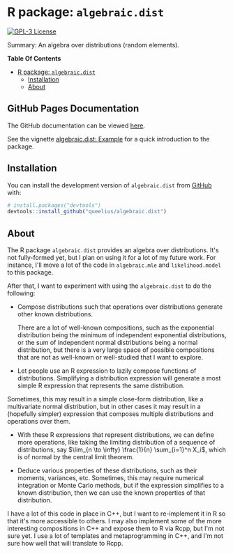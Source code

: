 
<!-- README.md is generated from README.Rmd. Please edit that file -->

# R package: `algebraic.dist`

<!-- badges: start -->

[![GPL-3
License](https://img.shields.io/badge/license-GPL--3-blue.svg)](https://www.gnu.org/licenses/gpl-3.0)
<!-- badges: end -->

Summary: An algebra over distributions (random elements).

**Table Of Contents**

- [R package: `algebraic.dist`](#r-package-algebraicdist)
   - [Installation](#installation)
   - [About](#about)

## GitHub Pages Documentation

The GitHub documentation can be viewed [here](https://queelius.github.io/algebraic.dist/).

See the vignette [algebraic.dist: Example](https://queelius.github.io/algebraic.dist/articles/example.html)
for a quick introduction to the package.

## Installation

You can install the development version of `algebraic.dist` from
[GitHub](https://github.com/) with:

``` r
# install.packages("devtools")
devtools::install_github("queelius/algebraic.dist")
```

## About

The R package `algebraic.dist` provides an algebra over distributions.
It's not fully-formed yet, but I plan on using it for a lot of my future work.
For instance, I'll move a lot of the code in `algebraic.mle` and 
`likelihood.model` to this package.

After that, I want to experiment with using the `algebraic.dist` to do the
following:

- Compose distributions such that operations over distributions generate
other known distributions.

  There are a lot of well-known compositions, such as
the exponential distribution being the minimum of independent exponential distributions, or the sum of independent normal
distributions being a normal distribution, but there is a very large space of
possible compositions that are not as well-known or well-studied that I want to
explore.

- Let people use an R expression to lazily compose functions of distributions.
Simplifying a distribution expression will generate a most simple R expression
that represents the same distribution.

Sometimes, this may result in a simple close-form distribution, like a 
multivariate normal distribution, but in other cases it may result in a
(hopefully simpler) expression that composes multiple distributions and
operations over them.

- With these R expressions that represent distributions, we can define more
operations, like taking the limiting distribution of a sequence of
distributions, say $\lim_{n \to \infty} \frac{1}{n} \sum_{i=1}^n X_i$, which is
of normal by the central limit theorem.

- Deduce various properties of these distributions, such as their moments,
variances, etc. Sometimes, this may require numerical integration or Monte
Carlo methods, but if the expression simplifies to a known distribution, then
we can use the known properties of that distribution.

I have a lot of this code in place in C++, but I want to
re-implement it in R so that it's more accessible to others. I may also
implement some of the more interesting compositions in C++ and expose them to R
via Rcpp, but I'm not sure yet. I use a lot of templates and metaprogramming in
C++, and I'm not sure how well that will translate to Rcpp.

